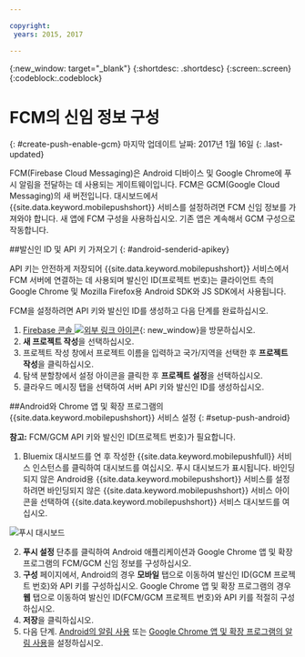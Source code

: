 ```yaml
---

copyright:
 years: 2015, 2017

---
```


{:new_window: target="_blank"}
{:shortdesc: .shortdesc}
{:screen:.screen}
{:codeblock:.codeblock}

# FCM의 신임 정보 구성
{: #create-push-enable-gcm}
마지막 업데이트 날짜: 2017년 1월 16일
{: .last-updated}

FCM(Firebase Cloud Messaging)은 Android 디바이스 및 Google Chrome에 푸시 알림을 전달하는 데 사용되는 게이트웨이입니다. FCM은 GCM(Google Cloud Messaging)의 새 버전입니다. 대시보드에서 {{site.data.keyword.mobilepushshort}} 서비스를 설정하려면 FCM 신임 정보를 가져와야 합니다. 새 앱에 FCM 구성을 사용하십시오. 기존 앱은 계속해서 GCM 구성으로 작동합니다. 

##발신인 ID 및 API 키 가져오기
{: #android-senderid-apikey}

API 키는 안전하게 저장되어 {{site.data.keyword.mobilepushshort}} 서비스에서 FCM 서버에 연결하는 데 사용되며 발신인 ID(프로젝트 번호)는 클라이언트 측의 Google Chrome 및 Mozilla Firefox용 Android SDK와 JS SDK에서 사용됩니다.  

FCM을 설정하려면 API 키와 발신인 ID를 생성하고 다음 단계를 완료하십시오. 

1. [Firebase 콘솔 ![외부 링크 아이콘](../../icons/launch-glyph.svg "외부 링크 아이콘")](https://console.firebase.google.com/?pli=1){: new_window}을 방문하십시오. 
2. **새 프로젝트 작성**을 선택하십시오.  
3. 프로젝트 작성 창에서 프로젝트 이름을 입력하고 국가/지역을 선택한 후 **프로젝트 작성**을 클릭하십시오. 
3. 탐색 분할창에서 설정 아이콘을 클릭한 후 **프로젝트 설정**을 선택하십시오. 
4. 클라우드 메시징 탭을 선택하여 서버 API 키와 발신인 ID를 생성하십시오. 

##Android와 Chrome 앱 및 확장 프로그램의 {{site.data.keyword.mobilepushshort}} 서비스 설정
{: #setup-push-android}

**참고:** FCM/GCM API 키와 발신인 ID(프로젝트 번호)가 필요합니다. 

1. Bluemix 대시보드를 연 후 작성한 {{site.data.keyword.mobilepushfull}} 서비스 인스턴스를 클릭하여 대시보드를 여십시오. 푸시 대시보드가 표시됩니다. 바인딩되지 않은 Android용 {{site.data.keyword.mobilepushshort}} 서비스를 설정하려면 바인딩되지 않은 {{site.data.keyword.mobilepushshort}} 서비스 아이콘을 선택하여 {{site.data.keyword.mobilepushshort}} 서비스 대시보드를 여십시오. 

![푸시 대시보드](images/push_unbound.jpg)

2. **푸시 설정** 단추를 클릭하여 Android 애플리케이션과 Google Chrome 앱 및 확장 프로그램의 FCM/GCM 신임 정보를 구성하십시오. 
3. **구성** 페이지에서, Android의 경우 **모바일** 탭으로 이동하여 발신인 ID(GCM 프로젝트 번호)와 API 키를 구성하십시오. Google Chrome 앱 및 확장 프로그램의 경우 **웹** 탭으로 이동하여 발신인 ID(FCM/GCM 프로젝트 번호)와 API 키를 적절히 구성하십시오. 
4. **저장**을 클릭하십시오.
5. 다음 단계. [Android의 알림 사용](c_enable_push.html) 또는 [Google Chrome 앱 및 확장 프로그램의 알림 사용](c_enable_push.html)을 설정하십시오. 


